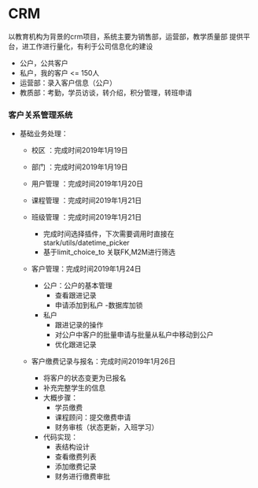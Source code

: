 # CRM
以教育机构为背景的crm项目，系统主要为销售部，运营部，教学质量部 提供平台，进工作进行量化，有利于公司信息化的建设
- 公户，公共客户
- 私户，我的客户 <= 150人
- 运营部：录入客户信息（公户）
- 教质部：考勤，学员访谈，转介绍，积分管理，转班申请
### 客户关系管理系统
- 基础业务处理：
    - 校区  ：完成时间2019年1月19日
    - 部门  ：完成时间2019年1月19日
    - 用户管理 ：完成时间2019年1月20日
    - 课程管理 ：完成时间2019年1月21日
    - 班级管理 ：完成时间2019年1月21日
        - 完成时间选择插件，下次需要调用时直接在stark/utils/datetime_picker
        - 基于limit_choice_to 关联FK,M2M进行筛选
    - 客户管理：完成时间2019年1月24日
        - 公户：公户的基本管理
            - 查看跟进记录
            - 申请添加到私户 -数据库加锁
        - 私户
            - 跟进记录的操作
            - 对公户中客户的批量申请与批量从私户中移动到公户
            - 优化跟进记录
            
    - 客户缴费记录与报名：完成时间2019年1月26日
        - 将客户的状态变更为已报名
        - 补充完整学生的信息
        - 大概步骤：
            - 学员缴费
            - 课程顾问：提交缴费申请
            - 财务审核（状态更新，入班学习）
        - 代码实现：
            - 表结构设计
            - 查看缴费列表
            - 添加缴费记录
            - 财务进行缴费审批
